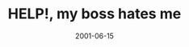 ---
layout: base.njk
title : 'HELP!, my boss hates me' 
view_title : 'HELP!, my boss hates me' 
year : '2001' 
date : '2001-06-15' 
img_file : '/drawing/bosshatesme2.png' 
html_file : 'bosshatesme2' 
next_html : 'bosshatesme3.html' 
year_order : '109' 
permalink : "title/{{html_file}}.html"
---